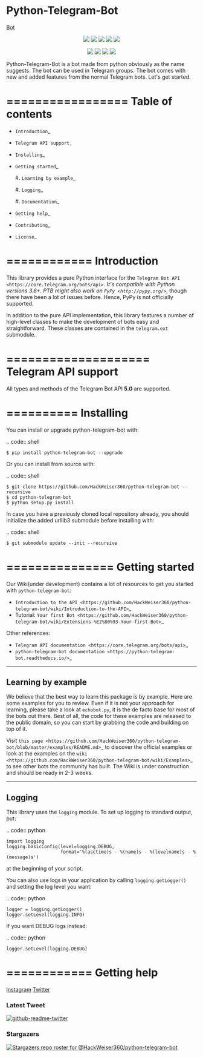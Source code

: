 # Python-Telegram-Bot
[Bot](Python-Telegram-Bot.png)

<p align="center">
  <img src="https://img.shields.io/badge/Version-1.0-green?style=for-the-badge">
  <img src="https://img.shields.io/github/license/HackWeiser360/python-telegram-bot?style=for-the-badge">
  <img src="https://img.shields.io/github/stars/HackWeiser360/python-telegram-bot?style=for-the-badge">
  <img src="https://img.shields.io/github/issues/HackWeiser360/python-telegram-bot?color=red&style=for-the-badge">
  <img src="https://img.shields.io/github/forks/HackWeiser360/python-telegram-bot?color=teal&style=for-the-badge">
</p>

<p align="center">
  <img src="https://img.shields.io/badge/Author-HackWeiser360-cyan?style=flat-square">
  <img src="https://img.shields.io/badge/Open%20Source-Yes-cyan?style=flat-square">
  <img src="https://img.shields.io/badge/MADE%20IN-Kenya✌-green?colorA=%23ff0000&colorB=%23017e40&style=flat-square">
  <img src="https://img.shields.io/badge/Written%20In-Python-cyan?style=flat-square">
</p>

Python-Telegram-Bot is a bot made from python obviously as the name suggests. The bot can be used in Telegram groups. The bot comes with new and added features from the normal Telegram bots. Let's get started.

=================
Table of contents
=================

- `Introduction`_

- `Telegram API support`_

- `Installing`_

- `Getting started`_

  #. `Learning by example`_

  #. `Logging`_

  #. `Documentation`_

- `Getting help`_

- `Contributing`_

- `License`_

============
Introduction
============

This library provides a pure Python interface for the
`Telegram Bot API <https://core.telegram.org/bots/api>`_.
It's compatible with Python versions 3.6+. PTB might also work on `PyPy <http://pypy.org/>`_, though there have been a lot of issues before. Hence, PyPy is not officially supported.

In addition to the pure API implementation, this library features a number of high-level classes to
make the development of bots easy and straightforward. These classes are contained in the
``telegram.ext`` submodule.

====================
Telegram API support
====================

All types and methods of the Telegram Bot API **5.0** are supported.

==========
Installing
==========

You can install or upgrade python-telegram-bot with:

.. code:: shell

    $ pip install python-telegram-bot --upgrade

Or you can install from source with:

.. code:: shell

    $ git clone https://github.com/HackWeiser360/python-telegram-bot --recursive
    $ cd python-telegram-bot
    $ python setup.py install
    
In case you have a previously cloned local repository already, you should initialize the added urllib3 submodule before installing with:

.. code:: shell

    $ git submodule update --init --recursive

===============
Getting started
===============

Our Wiki(under development) contains a lot of resources to get you started with ``python-telegram-bot``:

- `Introduction to the API <https://github.com/HackWeiser360/python-telegram-bot/wiki/Introduction-to-the-API>`_
- Tutorial: `Your first Bot <https://github.com/HackWeiser360/python-telegram-bot/wiki/Extensions-%E2%80%93-Your-first-Bot>`_

Other references:

- `Telegram API documentation <https://core.telegram.org/bots/api>`_
- `python-telegram-bot documentation <https://python-telegram-bot.readthedocs.io/>`_

-------------------
Learning by example
-------------------

We believe that the best way to learn this package is by example. Here
are some examples for you to review. Even if it is not your approach for learning, please take a
look at ``echobot.py``, it is the de facto base for most of the bots out there. Best of all,
the code for these examples are released to the public domain, so you can start by grabbing the
code and building on top of it.

Visit `this page <https://github.com/HackWeiser360/python-telegram-bot/blob/master/examples/README.md>`_ to discover the official examples or look at the examples on the `wiki <https://github.com/HackWeiser360/python-telegram-bot/wiki/Examples>`_ to see other bots the community has built. The Wiki is under construction and should be ready in 2-3 weeks.

-------
Logging
-------

This library uses the ``logging`` module. To set up logging to standard output, put:

.. code:: python

    import logging
    logging.basicConfig(level=logging.DEBUG,
                        format='%(asctime)s - %(name)s - %(levelname)s - %(message)s')

at the beginning of your script.

You can also use logs in your application by calling ``logging.getLogger()`` and setting the log level you want:

.. code:: python

    logger = logging.getLogger()
    logger.setLevel(logging.INFO)

If you want DEBUG logs instead:

.. code:: python

    logger.setLevel(logging.DEBUG)



============
Getting help
============

[Instagram](https://instagram.com/madmax4708/)
[Twitter](https://twitter.com/503_madmax)


### Latest Tweet
[![github-readme-twitter](https://github-readme-twitter.503_madmax.vercel.app/api?id=503_madmax)](https://github.com/HackWeiser360/github-readme-twitter)



### Stargazers
[![Stargazers repo roster for @HackWeiser360/python-telegram-bot](https://reporoster.com/stars/HackWeiser360/python-telegram-bot)](https://github.com/HackWeiser360/python-telegram-bot)
